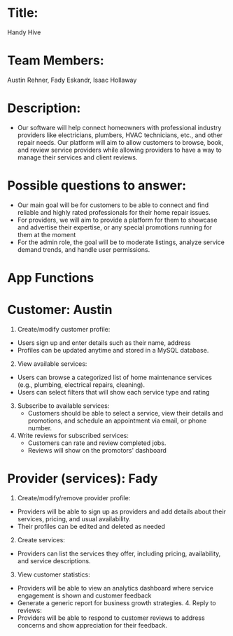 # Title:
Handy Hive
# Team Members:
Austin Rehner, Fady Eskandr, Isaac Hollaway
# Description:
- Our software will help connect homeowners with professional industry providers like electricians, plumbers, HVAC technicians, etc., and other repair needs. Our platform will aim to allow customers to browse, book, and review service providers while allowing providers to have a way to manage their services and client reviews.
# Possible questions to answer: 
- Our main goal will be for customers to be able to connect and find reliable and highly rated professionals for their home repair issues.
- For providers, we will aim to provide a platform for them to showcase and advertise their expertise, or any special promotions running for them at the moment
- For the admin role, the goal will be to moderate listings, analyze service demand trends, and handle user permissions.
# App Functions
# Customer: Austin <br />
1. Create/modify customer profile: <br /> 
- Users sign up and enter details such as their name, address <br />
- Profiles can be updated anytime and stored in a MySQL database.
2. View available services: <br />
  - Users can browse a categorized list of home maintenance services (e.g., plumbing, electrical repairs, cleaning). <br />
  - Users can select filters that will show each service type and rating
3. Subscribe to available services: <br />
   - Customers should be able to select a service, view their details and promotions, and schedule an appointment via email, or phone number.
4. Write reviews for subscribed services: <br />
   - Customers can rate and review completed jobs.<br />
   - Reviews will show on the promotors' dashboard
  
# Provider (services): Fady <br />
  1. Create/modify/remove provider profile: <br />
- Providers will be able to sign up as providers and add details about their services, pricing, and usual availability.<br />
- Their profiles can be edited and deleted as needed<br />
2. Create services:<br />
  - Providers can list the services they offer, including pricing, availability, and service descriptions.<br />
  3. View customer statistics: <br />
- Providers will be able to view an analytics dashboard where service engagement is shown and customer feedback
- Generate a generic report for business growth strategies.
  4. Reply to reviews: <br />
- Providers will be able to respond to customer reviews to address concerns and show appreciation for their feedback.


